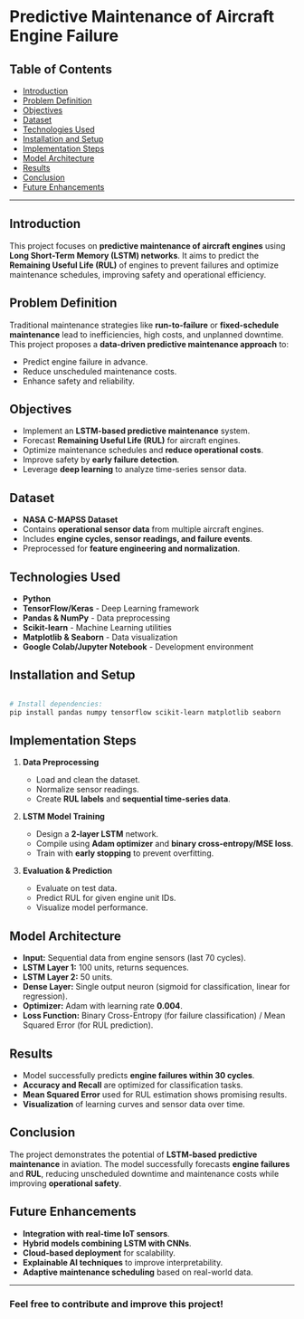 # Predictive Maintenance of Aircraft Engine Failure

## Table of Contents
- [Introduction](#introduction)
- [Problem Definition](#problem-definition)
- [Objectives](#objectives)
- [Dataset](#dataset)
- [Technologies Used](#technologies-used)
- [Installation and Setup](#installation-and-setup)
- [Implementation Steps](#implementation-steps)
- [Model Architecture](#model-architecture)
- [Results](#results)
- [Conclusion](#conclusion)
- [Future Enhancements](#future-enhancements)

---

## Introduction
This project focuses on **predictive maintenance of aircraft engines** using **Long Short-Term Memory (LSTM) networks**. It aims to predict the **Remaining Useful Life (RUL)** of engines to prevent failures and optimize maintenance schedules, improving safety and operational efficiency.

## Problem Definition
Traditional maintenance strategies like **run-to-failure** or **fixed-schedule maintenance** lead to inefficiencies, high costs, and unplanned downtime. This project proposes a **data-driven predictive maintenance approach** to:
- Predict engine failure in advance.
- Reduce unscheduled maintenance costs.
- Enhance safety and reliability.

## Objectives
- Implement an **LSTM-based predictive maintenance** system.
- Forecast **Remaining Useful Life (RUL)** for aircraft engines.
- Optimize maintenance schedules and **reduce operational costs**.
- Improve safety by **early failure detection**.
- Leverage **deep learning** to analyze time-series sensor data.

## Dataset
- **NASA C-MAPSS Dataset**
- Contains **operational sensor data** from multiple aircraft engines.
- Includes **engine cycles, sensor readings, and failure events**.
- Preprocessed for **feature engineering and normalization**.

## Technologies Used
- **Python**
- **TensorFlow/Keras** - Deep Learning framework
- **Pandas & NumPy** - Data preprocessing
- **Scikit-learn** - Machine Learning utilities
- **Matplotlib & Seaborn** - Data visualization
- **Google Colab/Jupyter Notebook** - Development environment

## Installation and Setup
```bash

# Install dependencies:
pip install pandas numpy tensorflow scikit-learn matplotlib seaborn

```

## Implementation Steps
1. **Data Preprocessing**
   - Load and clean the dataset.
   - Normalize sensor readings.
   - Create **RUL labels** and **sequential time-series data**.

2. **LSTM Model Training**
   - Design a **2-layer LSTM** network.
   - Compile using **Adam optimizer** and **binary cross-entropy/MSE loss**.
   - Train with **early stopping** to prevent overfitting.

3. **Evaluation & Prediction**
   - Evaluate on test data.
   - Predict RUL for given engine unit IDs.
   - Visualize model performance.

## Model Architecture
- **Input:** Sequential data from engine sensors (last 70 cycles).
- **LSTM Layer 1:** 100 units, returns sequences.
- **LSTM Layer 2:** 50 units.
- **Dense Layer:** Single output neuron (sigmoid for classification, linear for regression).
- **Optimizer:** Adam with learning rate **0.004**.
- **Loss Function:** Binary Cross-Entropy (for failure classification) / Mean Squared Error (for RUL prediction).

## Results
- Model successfully predicts **engine failures within 30 cycles**.
- **Accuracy and Recall** are optimized for classification tasks.
- **Mean Squared Error** used for RUL estimation shows promising results.
- **Visualization** of learning curves and sensor data over time.

## Conclusion
The project demonstrates the potential of **LSTM-based predictive maintenance** in aviation. The model successfully forecasts **engine failures** and **RUL**, reducing unscheduled downtime and maintenance costs while improving **operational safety**.

## Future Enhancements
- **Integration with real-time IoT sensors**.
- **Hybrid models combining LSTM with CNNs**.
- **Cloud-based deployment** for scalability.
- **Explainable AI techniques** to improve interpretability.
- **Adaptive maintenance scheduling** based on real-world data.


---
### Feel free to contribute and improve this project!

